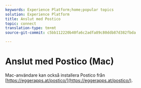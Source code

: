 ```yaml
---
keywords: Experience Platform;home;popular topics
solution: Experience Platform
title: Anslut med Postico
topic: connect
translation-type: tm+mt
source-git-commit: c5bb112220b40fa6c2adfa89c80ddb87d382fbda

---
```



# Anslut med Postico (Mac)

Mac-användare kan också installera Postico från [https://eggerapps.at/postico/](https://eggerapps.at/postico/).